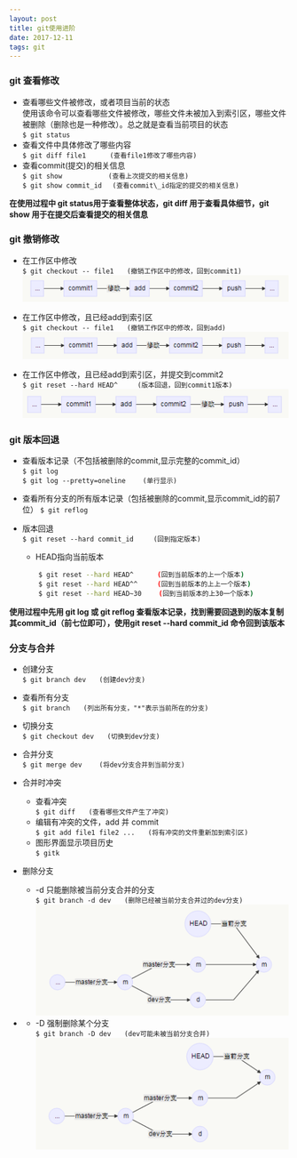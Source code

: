 ```yaml
---
layout: post
title: git使用进阶
date: 2017-12-11
tags: git    
---
```


### git 查看修改
* 查看哪些文件被修改，或者项目当前的状态  
  使用该命令可以查看哪些文件被修改，哪些文件未被加入到索引区，哪些文件被删除（删除也是一种修改）。总之就是查看当前项目的状态  
    ` $ git status  `
* 查看文件中具体修改了哪些内容  
    ` $ git diff file1　　　 (查看file1修改了哪些内容)  `
* 查看commit(提交)的相关信息  
    ` $ git show　　　　　　　(查看上次提交的相关信息)  `  
    ` $ git show commit_id　 (查看commit\_id指定的提交的相关信息)  `

**在使用过程中 git status用于查看整体状态，git diff 用于查看具体细节，git show 用于在提交后查看提交的相关信息**

###  git 撤销修改
* 在工作区中修改  
    ` $ git checkout -- file1　　(撤销工作区中的修改，回到commit1) `   
    ![在工作区中修改](/images/post/2017-12-11-git使用进阶/修改1.png)

* 在工作区中修改，且已经add到索引区   
    ` $ git checkout -- file1　　(撤销工作区中的修改，回到add)  `  
    ![在工作区中修改](/images/post/2017-12-11-git使用进阶/修改2.png)

* 在工作区中修改，且已经add到索引区，并提交到commit2  
    ` $ git reset --hard HEAD^　　　(版本回退，回到commit1版本) `   
    ![在工作区中修改](/images/post/2017-12-11-git使用进阶/修改3.png)


### git 版本回退
* 查看版本记录（不包括被删除的commit,显示完整的commit_id）  
    ` $ git log  `                
    ` $ git log --pretty=oneline 　　(单行显示)  `  

* 查看所有分支的所有版本记录（包括被删除的commit,显示commit_id的前7位）
    ` $ git reflog  `  
     
* 版本回退  
    ` $ git reset --hard commit_id　　　(回到指定版本)  `  

    * HEAD指向当前版本
    ```bash
        $ git reset --hard HEAD^　　　 (回到当前版本的上一个版本)  
        $ git reset --hard HEAD^^　　　(回到当前版本的上上一个版本)  
        $ git reset --hard HEAD~30 　　(回到当前版本的上30一个版本)    
    ```  
   
   
**使用过程中先用 git log 或 git reflog 查看版本记录，找到需要回退到的版本复制其commit\_id（前七位即可），使用git reset --hard commit_id 命令回到该版本**
  
  
    
### 分支与合并
* 创建分支  
    ` $ git branch dev　　(创建dev分支) `
* 查看所有分支  
    ` $ git branch　　(列出所有分支，"*"表示当前所在的分支)  `  
* 切换分支  
    ` $ git checkout dev　　(切换到dev分支) `  
* 合并分支  
    ` $ git merge dev 　　(将dev分支合并到当前分支)   `    
* 合并时冲突   
    * 查看冲突  
        ` $ git diff　　(查看哪些文件产生了冲突)  `
    * 编辑有冲突的文件，add 并 commit  
        ` $ git add file1 file2 ...　　(将有冲突的文件重新加到索引区)  `
    * 图形界面显示项目历史  
        ` $ gitk  `
* 删除分支
    * -d 只能删除被当前分支合并的分支  
        ` $ git branch -d dev　　(删除已经被当前分支合并过的dev分支)  `    
        ![在工作区中修改](/images/post/2017-12-11-git使用进阶/删除分支1.png)

* 
    * -D 强制删除某个分支  
        ` $ git branch -D dev　　(dev可能未被当前分支合并)  `  
        ![在工作区中修改](/images/post/2017-12-11-git使用进阶/删除分支2.png)

